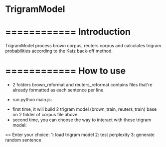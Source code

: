 # TrigramModel

============
Introduction
============

TrigramModel process brown corpus, reuters corpus and calculates trigram
probabilities according to the Katz back-off method.

============
How to use
============

- 2 folders brown_reformat and reuters_reformat contains files that're already formatted
as each sentence per line.

- run python main.js:
+ first time, it will build 2 trigram model (brown_train, reuters_train) base on 2 folder of corpus file above.
+ second time, you can choose the way to interact with these trigram model:

== Enter your choice:
    1: load trigram model
    2: test perplexity
    3: generate random sentence
